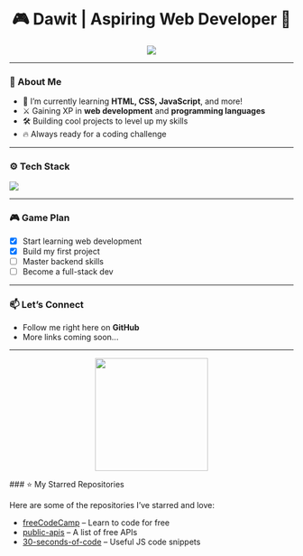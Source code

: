 <h1 align="center">🎮 Dawit | Aspiring Web Developer 🚀</h1>

<p align="center">
  <img src="https://readme-typing-svg.herokuapp.com?font=Fira+Code&size=22&pause=1000&color=00F7FF&center=true&vCenter=true&width=435&lines=Hi+there%2C+I'm+Dawit!;Web+Dev+in+the+making...;Leveling+up+my+code+skills!" />
</p>

---

### 🎯 About Me

- 🧠 I’m currently learning **HTML, CSS, JavaScript**, and more!
- ⚔️ Gaining XP in **web development** and **programming languages**
- 🛠️ Building cool projects to level up my skills
- 🔥 Always ready for a coding challenge

---

### ⚙️ Tech Stack

<img src="https://skillicons.dev/icons?i=html,css,js,react,github,vscode" />

---

### 🎮 Game Plan

- [x] Start learning web development  
- [x] Build my first project  
- [ ] Master backend skills  
- [ ] Become a full-stack dev  

---

### 📫 Let’s Connect

- Follow me right here on **GitHub**
- More links coming soon...

---

<p align="center">
  <img src="https://media.giphy.com/media/3o7TKxOhR3aQmH38Cc/giphy.gif" width="200"/>
</p>
### ⭐ My Starred Repositories

Here are some of the repositories I’ve starred and love:

- [freeCodeCamp](https://github.com/freeCodeCamp/freeCodeCamp) – Learn to code for free
- [public-apis](https://github.com/public-apis/public-apis) – A list of free APIs
- [30-seconds-of-code](https://github.com/30-seconds/30-seconds-of-code) – Useful JS code snippets
